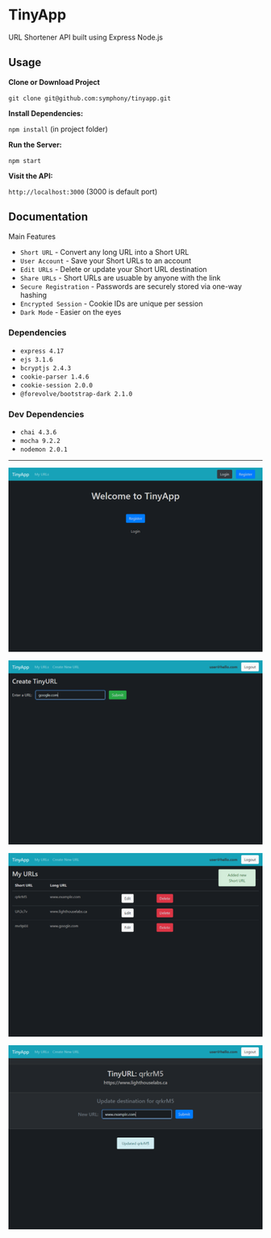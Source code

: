# TinyApp
URL Shortener API built using Express Node.js

## Usage

**Clone or Download Project**

`git clone git@github.com:symphony/tinyapp.git`

**Install Dependencies:**

`npm install` (in project folder)

**Run the Server:**

`npm start`

**Visit the API:**

`http://localhost:3000` (3000 is default port)


## Documentation

Main Features

* `Short URL` - Convert any long URL into a Short URL
* `User Account` - Save your Short URLs to an account
* `Edit URLs` - Delete or update your Short URL destination
* `Share URLs` - Short URLs are usuable by anyone with the link
* `Secure Registration` - Passwords are securely stored via one-way hashing
* `Encrypted Session` - Cookie IDs are unique per session
* `Dark Mode` - Easier on the eyes

### Dependencies
* `express 4.17`
* `ejs 3.1.6`
* `bcryptjs 2.4.3`
* `cookie-parser 1.4.6`
* `cookie-session 2.0.0`
* `@forevolve/bootstrap-dark 2.1.0`

### Dev Dependencies
* `chai 4.3.6`
* `mocha 9.2.2`
* `nodemon 2.0.1`

---

![Screenshot of TinyApp Homepage](docs/tiny1.png?raw=true "Homepage")

![Screenshot of New URL](docs/tiny2.png?raw=true "New Short URL")

![Screenshot of Dashboard](docs/tiny3.png?raw=true "User Dashboard")

![Screenshot of Edit Page](docs/tiny4.png?raw=true "Edit Page")
